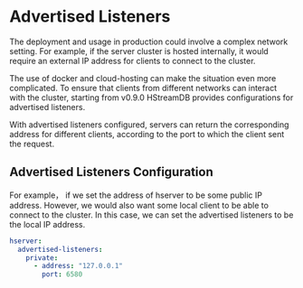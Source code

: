# Advertised Listeners

The deployment and usage in production could involve a complex network setting.
For example, if the server cluster is hosted internally, it would require an
external IP address for clients to connect to the cluster.

The use of docker and cloud-hosting can make the situation even more
complicated. To ensure that clients from different networks can interact with
the cluster, starting from v0.9.0 HStreamDB provides configurations for
advertised listeners.

With advertised listeners configured, servers can return the corresponding
address for different clients, according to the port to which the client sent
the request.

## Advertised Listeners Configuration

For example， if we set the address of hserver to be some public IP address.
However, we would also want some local client to be able to connect to the
cluster. In this case, we can set the advertised listeners to be the local IP
address.

```yaml
hserver:
  advertised-listeners:
    private:
      - address: "127.0.0.1"
        port: 6580
````
